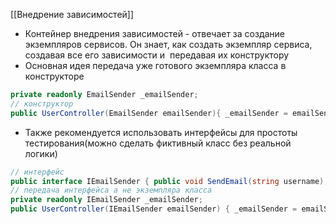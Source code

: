 [[Внедрение зависимостей]]

- Контейнер внедрения зависимостей - отвечает за создание экземпляров сервисов. Он знает, как создать экземпляр сервиса, создавая все его зависимости и  передавая их конструктору
- Основная идея передача уже готового экземпляра класса в конструкторе
```cs
private readonly EmailSender _emailSender; 
// конструктор
public UserController(EmailSender emailSender){ _emailSender = emailSender; }
```
- Также рекомендуется использовать интерфейсы для простоты тестирования(можно сделать фиктивный класс без реальной логики)
```cs
// интерфейс 
public interface IEmailSender { public void SendEmail(string username); }
// передача интерфейса а не экземпляра класса
private readonly IEmailSender _emailSender; 
public UserController(IEmailSender emailSender) { _emailSender = emailSender; }
```
